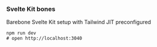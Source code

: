 ### Svelte Kit bones

Barebone Svelte Kit setup with Tailwind JIT preconfigured


```
npm run dev
# open http://localhost:3040 
```